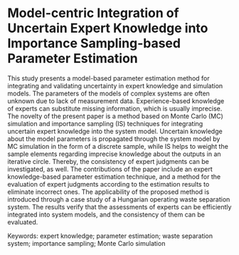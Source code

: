 # Model-centric Integration of Uncertain Expert Knowledge into Importance Sampling-based Parameter Estimation

This study presents a model-based parameter estimation method for integrating and validating uncertainty in expert knowledge and simulation models.
The parameters of the models of complex systems are often unknown due to lack of measurement data. Experience-based knowledge of experts can substitute missing information, which is usually imprecise. 
The novelty of the present paper is a method based on Monte Carlo (MC) simulation and importance sampling (IS) techniques for integrating uncertain expert knowledge into the system model. Uncertain knowledge about the model parameters is propagated through the system model by MC simulation in the form of a discrete sample, while IS helps to weight the sample elements regarding imprecise knowledge about the outputs in an iterative circle. Thereby, the consistency of expert judgments can be investigated, as well.
The contributions of the paper include an expert knowledge-based parameter estimation technique, and a method for the evaluation of expert judgments according to the estimation results to eliminate incorrect ones.
The applicability of the proposed method is introduced through a case study of a Hungarian operating waste separation system. 
The results verify that the assessments of experts can be efficiently integrated into system models, and the consistency of them can be evaluated.

Keywords: expert knowledge; parameter estimation; waste separation system; importance sampling; Monte Carlo simulation 
